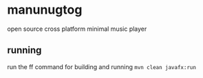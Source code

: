 # manunugtog
open source cross platform minimal music player

## running
run the ff command for building and running
`mvn clean javafx:run`

